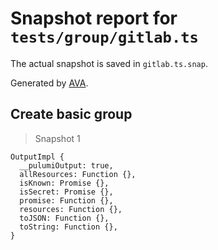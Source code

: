 # Snapshot report for `tests/group/gitlab.ts`

The actual snapshot is saved in `gitlab.ts.snap`.

Generated by [AVA](https://avajs.dev).

## Create basic group

> Snapshot 1

    OutputImpl {
      __pulumiOutput: true,
      allResources: Function {},
      isKnown: Promise {},
      isSecret: Promise {},
      promise: Function {},
      resources: Function {},
      toJSON: Function {},
      toString: Function {},
    }
